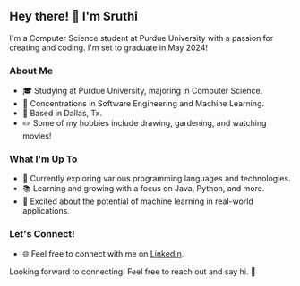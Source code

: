 ## Hey there! 👋 I'm Sruthi

I'm a Computer Science student at Purdue University with a passion for creating and coding. I'm set to graduate in May 2024!

### About Me

- 🎓 Studying at Purdue University, majoring in Computer Science.
- 🌟 Concentrations in Software Engineering and Machine Learning.
- 🌆 Based in Dallas, Tx.
- ✏️ Some of my hobbies include drawing, gardening, and watching movies!

### What I'm Up To

- 🔭 Currently exploring various programming languages and technologies.
- 📚 Learning and growing with a focus on Java, Python, and more.
- 🌱 Excited about the potential of machine learning in real-world applications.

### Let's Connect!

- 🌐 Feel free to connect with me on [LinkedIn](https://www.linkedin.com/in/sruthi-koukuntla/).
  
Looking forward to connecting! Feel free to reach out and say hi. 🚀

